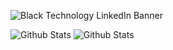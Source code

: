 ![Black Technology LinkedIn Banner](https://user-images.githubusercontent.com/61039190/111700343-0508fd80-8818-11eb-9e5c-427038362a98.png)


<!--
**raulpacheco2k/raulpacheco2k** is a ✨ _special_ ✨ repository because its `README.md` (this file) appears on your GitHub profile.

Here are some ideas to get you started:

- 🔭 I’m currently working on ...
- 🌱 I’m currently learning ...
- 👯 I’m looking to collaborate on ...
- 🤔 I’m looking for help with ...
- 💬 Ask me about ...
- 📫 How to reach me: ...
- 😄 Pronouns: ...
- ⚡ Fun fact: ...
-->

![Github Stats](https://github-readme-stats.vercel.app/api?username=raulpacheco2k&include_all_commits=true&count_private=true&hide_border=true&hide_rank=true&show_icons=true&hide_title=true&theme=graywhite)
 ![Github Stats](https://github-readme-stats.vercel.app/api/wakatime?username=raulpacheco&hide_title=true&theme=graywhite&hide_border=true)
